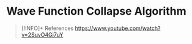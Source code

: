 # Wave Function Collapse Algorithm
> [!INFO]+ References
> https://www.youtube.com/watch?v=2SuvO4Gi7uY
